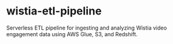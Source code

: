 # wistia-etl-pipeline
Serverless ETL pipeline for ingesting and analyzing Wistia video engagement data using AWS Glue, S3, and Redshift.
